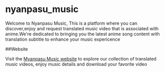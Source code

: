 # nyanpasu_music
Welcome to Nyanpasu Music, This is a platform where you can discover,enjoy and request translated music video that is associated with anime.We're dedicated to bringing you the latest anime song content with translation subtitle to enhance your music expericence

##Website

Visit the [Myanpasu Music website](http://http://nyanpasumusic.epizy.com) to explore our collection of translated music videos, enjoy music details and download your favorite video
